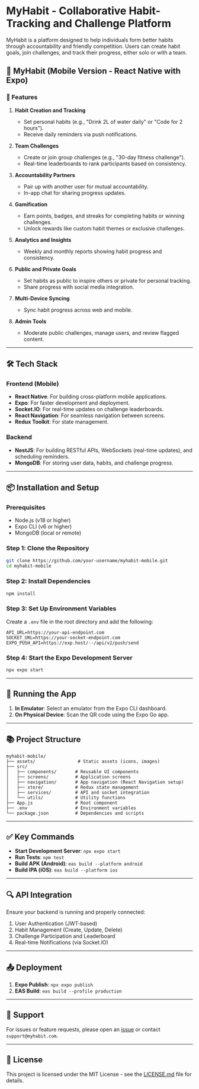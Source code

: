 # MyHabit - Collaborative Habit-Tracking and Challenge Platform

MyHabit is a platform designed to help individuals form better habits through accountability and friendly competition. Users can create habit goals, join challenges, and track their progress, either solo or with a team.

## 📱 MyHabit (Mobile Version - React Native with Expo)

### 📝 Features

1. **Habit Creation and Tracking**
   - Set personal habits (e.g., "Drink 2L of water daily" or "Code for 2 hours").
   - Receive daily reminders via push notifications.

2. **Team Challenges**
   - Create or join group challenges (e.g., "30-day fitness challenge").
   - Real-time leaderboards to rank participants based on consistency.

3. **Accountability Partners**
   - Pair up with another user for mutual accountability.
   - In-app chat for sharing progress updates.

4. **Gamification**
   - Earn points, badges, and streaks for completing habits or winning challenges.
   - Unlock rewards like custom habit themes or exclusive challenges.

5. **Analytics and Insights**
   - Weekly and monthly reports showing habit progress and consistency.

6. **Public and Private Goals**
   - Set habits as public to inspire others or private for personal tracking.
   - Share progress with social media integration.

7. **Multi-Device Syncing**
   - Sync habit progress across web and mobile.

8. **Admin Tools**
   - Moderate public challenges, manage users, and review flagged content.

---

## 🛠️ Tech Stack

### Frontend (Mobile)
- **React Native**: For building cross-platform mobile applications.
- **Expo**: For faster development and deployment.
- **Socket.IO**: For real-time updates on challenge leaderboards.
- **React Navigation**: For seamless navigation between screens.
- **Redux Toolkit**: For state management.

### Backend
- **NestJS**: For building RESTful APIs, WebSockets (real-time updates), and scheduling reminders.
- **MongoDB**: For storing user data, habits, and challenge progress.

---

## 📦 Installation and Setup

### Prerequisites
- Node.js (v18 or higher)
- Expo CLI (v6 or higher)
- MongoDB (local or remote)

### Step 1: Clone the Repository
```bash
git clone https://github.com/your-username/myhabit-mobile.git
cd myhabit-mobile
```

### Step 2: Install Dependencies
```bash
npm install
```

### Step 3: Set Up Environment Variables
Create a `.env` file in the root directory and add the following:

```
API_URL=https://your-api-endpoint.com
SOCKET_URL=https://your-socket-endpoint.com
EXPO_PUSH_API=https://exp.host/--/api/v2/push/send
```

### Step 4: Start the Expo Development Server
```bash
npx expo start
```

---

## 📲 Running the App

1. **In Emulator**: Select an emulator from the Expo CLI dashboard.
2. **On Physical Device**: Scan the QR code using the Expo Go app.

---

## 📚 Project Structure

```
myhabit-mobile/
├── assets/                # Static assets (icons, images)
├── src/
│   ├── components/       # Reusable UI components
│   ├── screens/          # Application screens
│   ├── navigation/       # App navigation (React Navigation setup)
│   ├── store/            # Redux state management
│   ├── services/         # API and socket integration
│   └── utils/            # Utility functions
├── App.js                # Root component
├── .env                  # Environment variables
└── package.json          # Dependencies and scripts
```

---

## ✅ Key Commands

- **Start Development Server**: `npx expo start`
- **Run Tests**: `npm test`
- **Build APK (Android)**: `eas build --platform android`
- **Build IPA (iOS)**: `eas build --platform ios`

---

## 🔍 API Integration
Ensure your backend is running and properly connected:

1. User Authentication (JWT-based)
2. Habit Management (Create, Update, Delete)
3. Challenge Participation and Leaderboard
4. Real-time Notifications (via Socket.IO)

---

## 📤 Deployment

1. **Expo Publish**: `npx expo publish`
2. **EAS Build**: `eas build --profile production`

---

## 📧 Support
For issues or feature requests, please open an [issue](https://github.com/your-username/myhabit-mobile/issues) or contact `support@myhabit.com`.

---

## 📃 License

This project is licensed under the MIT License - see the [LICENSE.md](LICENSE.md) file for details.

